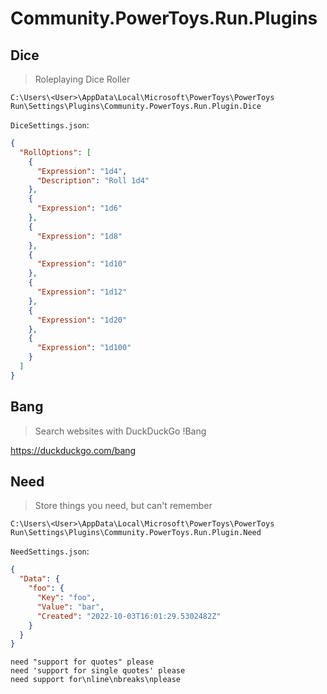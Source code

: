 # Community.PowerToys.Run.Plugins<!-- omit in toc -->

## Dice

> Roleplaying Dice Roller

`C:\Users\<User>\AppData\Local\Microsoft\PowerToys\PowerToys Run\Settings\Plugins\Community.PowerToys.Run.Plugin.Dice`

`DiceSettings.json`:

```json
{
  "RollOptions": [
    {
      "Expression": "1d4",
      "Description": "Roll 1d4"
    },
    {
      "Expression": "1d6"
    },
    {
      "Expression": "1d8"
    },
    {
      "Expression": "1d10"
    },
    {
      "Expression": "1d12"
    },
    {
      "Expression": "1d20"
    },
    {
      "Expression": "1d100"
    }
  ]
}
```

## Bang

> Search websites with DuckDuckGo !Bang

https://duckduckgo.com/bang

## Need

> Store things you need, but can't remember

`C:\Users\<User>\AppData\Local\Microsoft\PowerToys\PowerToys Run\Settings\Plugins\Community.PowerToys.Run.Plugin.Need`

`NeedSettings.json`:

```json
{
  "Data": {
    "foo": {
      "Key": "foo",
      "Value": "bar",
      "Created": "2022-10-03T16:01:29.5302482Z"
    }
  }
}
```

```
need "support for quotes" please
need 'support for single quotes' please
need support for\nline\nbreaks\nplease
```
